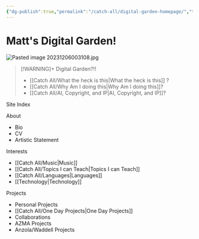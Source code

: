 ```yaml
---
{"dg-publish":true,"permalink":"/catch-all/digital-garden-homepage/","tags":["gardenEntry"],"updated":"2023-12-06T00:32:52.689-07:00"}
---
```


# Matt's Digital Garden!
![Pasted image 20231206003108.jpg](/img/user/Attachements/Pasted%20image%2020231206003108.jpg)

> [!WARNING]+ Digital Garden?!!
> - [[Catch All/What the heck is this\|What the heck is this]] ?
> - [[Catch All/Why Am I doing this\|Why Am I doing this]]?
> -  [[Catch All/AI, Copyright, and IP\|AI, Copyright, and IP]]?
 > 

Site Index

About
- Bio
- CV
- Artistic Statement

Interests
- [[Catch All/Music\|Music]]
- [[Catch All/Topics I can Teach\|Topics I can Teach]]
- [[Catch All/Languages\|Languages]]
- [[Technology\|Technology]]

Projects
- Personal Projects
- [[Catch All/One Day Projects\|One Day Projects]]
- Collaborations
- AZMA Projects
- Anzola/Waddell Projects